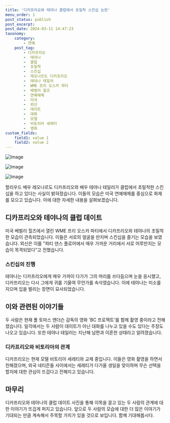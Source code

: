 ```yaml
---
title: '디카프리오와 테야나 클럽에서 초밀착 스킨십 논란'
menu_order: 1
post_status: publish
post_excerpt: 
post_date: 2024-03-11 14:47:23
taxonomy:
    category:
        - 연예
    post_tag:
        - 디카프리오
        -  테야나
        -  클럽
        -  초밀착
        -  스킨십
        -  레오나르도 디카프리오
        -  테야나 테일러
        -  WME 프리 오스카 파티
        -  베벌리 힐즈
        -  연예매체
        -  미국
        -  외신
        -  데이트
        -  대화
        -  모델
        -  비토리아 세레티
        -  영화
custom_fields:
    field1: value 1
    field2: value 2
---
```


![Image](https://ssl.pstatic.net/mimgnews/image/112/2024/03/11/202403110656232458018_20240311065644_02_20240311070001232.jpg?type=w540)

![Image](https://mimgnews.pstatic.net/image/112/2024/03/11/202403110656232458018_20240311065644_03_20240311070001237.jpg?type=w540)

![Image](https://ssl.pstatic.net/mimgnews/image/112/2024/03/11/202403110656232458018_20240311065644_01_20240311070001244.jpg?type=w540)

할리우드 배우 레오나르도 디카프리오와 배우 테야나 테일러가 클럽에서 초밀착한 스킨십을 하고 있다는 사실이 밝혀졌습니다. 이들의 모습은 미국 연예매체를 중심으로 화제를 모으고 있습니다. 이에 대한 자세한 내용을 살펴보겠습니다.
## 디카프리오와 테야나의 클럽 데이트
미국 베벌리 힐즈에서 열린 WME 프리 오스카 파티에서 디카프리오와 테야나의 초밀착한 모습이 관측되었습니다. 이들은 서로의 얼굴을 만지며 스킨십을 즐기는 모습을 보였습니다. 외신은 이를 "파티 댄스 플로어에서 매우 가까운 거리에서 서로 어루만지는 모습이 목격되었다"고 전했습니다.
### 스킨십의 진행
테야나는 디카프리오에게 매우 가까이 다가가 그의 머리를 쓰다듬으며 눈을 응시했고, 디카프리오는 다시 그에게 귀를 기울여 무언가를 속삭였습니다. 이에 테야나는 미소를 지으며 입을 벌리는 장면이 묘사되었습니다.
## 이와 관련된 이야기들
두 사람은 현재 폴 토마스 앤더슨 감독의 영화 'BC 프로젝트'를 함께 촬영 중이라고 전해졌습니다. 일각에서는 두 사람이 데이트가 아닌 대화를 나누고 있을 수도 있다는 주장도 나오고 있습니다. 또한 테야나 테일러는 지난해 남편과 이혼한 상태라고 알려졌습니다.
### 디카프리오와 비토리아의 관계
디카프리오는 현재 모델 비토리아 세레티와 교제 중입니다. 이들은 영화 촬영을 하면서 친해졌으며, 외국 네티즌들 사이에서는 세레티가 다가올 생일을 맞이하며 무슨 선택을 할지에 대한 관심이 뜨겁다고 전해지고 있습니다.
## 마무리
디카프리오와 테야나의 클럽 데이트 사진을 통해 이목을 끌고 있는 두 사람의 관계에 대한 이야기가 뜨겁게 퍼지고 있습니다. 앞으로 두 사람의 모습에 대한 더 많은 이야기가 기대되는 만큼 계속해서 주목할 가치가 있을 것으로 보입니다. 함께 기대해봅시다.
